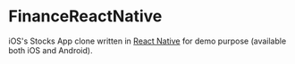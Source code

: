 # FinanceReactNative

iOS's Stocks App clone written in [React Native](https://github.com/facebook/react-native) for demo purpose (available both iOS and Android).
